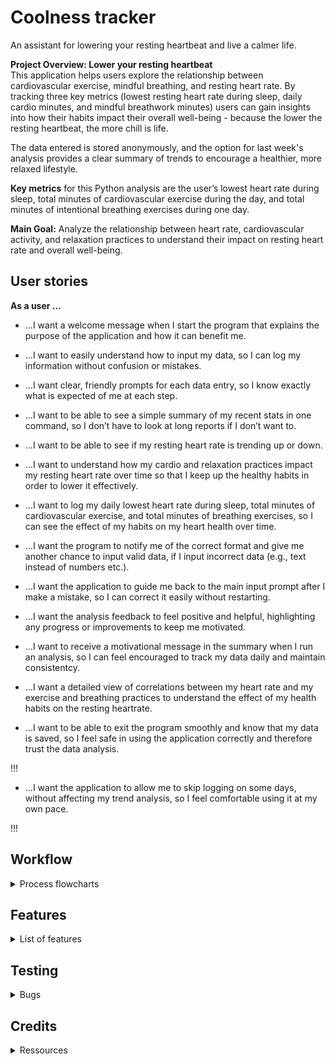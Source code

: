 # Coolness tracker
An assistant for lowering your resting heartbeat and live a calmer life.

**Project Overview: Lower your resting heartbeat**  
This application helps users explore the relationship between cardiovascular exercise, mindful breathing, and resting heart rate. By tracking three key metrics (lowest resting heart rate during sleep, daily cardio minutes, and mindful breathwork minutes) users can gain insights into how their habits impact their overall well-being - because the lower the resting heartbeat, the more chill is life.

The data entered is stored anonymously, and the option for last week's analysis provides a clear summary of trends to encourage a healthier, more relaxed lifestyle.

**Key metrics** for this Python analysis are the user’s lowest heart rate during sleep, total minutes of cardiovascular exercise during the day, and total minutes of intentional breathing exercises during one day.

**Main Goal:** Analyze the relationship between heart rate, cardiovascular activity, and relaxation practices to understand their impact on resting heart rate and overall well-being.

## User stories 

**As a user …**
+ …I want a welcome message when I start the program that explains the purpose of the application and how it can benefit me.

+ …I want to easily understand how to input my data, so I can log my information without confusion or mistakes.

+ …I want clear, friendly prompts for each data entry, so I know exactly what is expected of me at each step.

+ …I want to be able to see a simple summary of my recent stats in one command, so I don’t have to look at long reports if I don’t want to.

+ …I want to be able to see if my resting heart rate is trending up or down.

+ …I want to understand how my cardio and relaxation practices impact my resting heart rate over time so that I keep up the healthy habits in order to lower it effectively.

+ …I want to log my daily lowest heart rate during sleep, total minutes of cardiovascular exercise, and total minutes of breathing exercises, so I can see the effect of my habits on my heart health over time.

+ …I want the program to notify me of the correct format and give me another chance to input valid data, if I input incorrect data (e.g., text instead of numbers etc.).

+ …I want the application to guide me back to the main input prompt after I make a mistake, so I can correct it easily without restarting.

+ …I want the analysis feedback to feel positive and helpful, highlighting any progress or improvements to keep me motivated.

+ …I want to receive a motivational message in the summary when I run an analysis, so I can feel encouraged to track my data daily and maintain consistentcy.

+ …I want a detailed view of correlations between my heart rate and my exercise and breathing practices to understand the effect of my health habits on the resting heartrate.

+ …I want to be able to exit the program smoothly and know that my data is saved, so I feel safe in using the application correctly and therefore trust the data analysis.

!!!
+ ...I want the application to allow me to skip logging on some days, without affecting my trend analysis, so I feel comfortable using it at my own pace.  

!!!

## Workflow 
<details>
<summary>Process flowcharts</summary>

<details>
<summary>Flowchart.1</summary>

![Process flowchart 1](assets/images/python_program_flowchart_1.png)

[Link to process flowchart 1 for higher resolution](https://drive.google.com/file/d/1WOr0uh1Km6rs3N1jSxBHXMMrOjg33fCc/view?usp=sharing)

</details>

<details>
<summary>Flowchart.2</summary>

![Process flowchart 1](assets/images/python_program_flowchart_2.png)

[Link to process flowchart 2 for higher resolution](https://drive.google.com/file/d/1FIiiGRFyn7p4dhGeM7953NLfwcWvprex/view?usp=sharing)

</details>
</details>

## Features
<details>
<summary>List of features</summary>
• Welcome message and start menu
• Data validation: Regular resting heart rate [Source](https://www.mayoclinic.org/healthy-lifestyle/fitness/expert-answers/heart-rate/faq-20057979#:~:text=Answer%20From%20Edward%20R.%20Laskowski,to%20100%20beats%20per%20minute.); Maximum cardio minutes [Source](https://odphp.health.gov/our-work/nutrition-physical-activity/physical-activity-guidelines/current-guidelines/top-10-things-know) - But I decided to go a maximum input of 24h = 1.440 min. as for the breathwork minutes
</details>

## Testing
<details>
<summary>Bugs</summary>

| **Bug Description** | **Screenshot** | **Fix** | 
|---------------------|----------------|---------|
| print statement too long | ![flake8 validation issue 1](assets/images/testing/flake8_1.png) | Divided print statement in several lines |
| Error when inputtin uppercase or spaces in start menu | ![start menu input issue](assets/images/testing/bug_1.png) | add .strip() and .lower() methods to input field: ```instruction_choice = input("Do you need instructions? ").strip().lower()``` |
| Input upon main_menu redirects to start_menu instaed of displaying main_choice options | ![main menu input issue](assets/images/testing/bug_2.png) | add return statement to main_menu function; remove start_menu loop; comment out validate to proceed to main_menu after instructions; remove main_menu call from elif "no" to jump instructions; |
| health data input validation error | ![output on display error](assets/images/testing/bug_3.png) | put conversion ```int(heartrate_str)``` inside try/except code and wrap everything in a loop to give user a chance to put in right heartrate upon mistake |
</details>

## Credits 

<details>
<summary>Ressources</summary>
- YouTube tutorial on menus in python using a while true loop [Source](https://www.youtube.com/watch?v=ZBx7oWCJ4aY)
- To learn about more python methods, for input validation e.g.: [W3Schools](https://www.w3schools.com/python/ref_string_lower.asp)
</details>